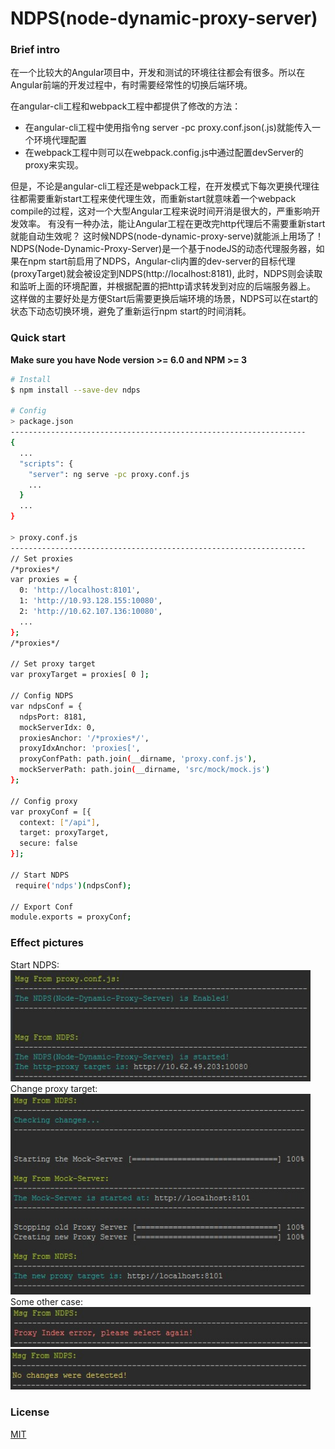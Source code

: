 # NDPS(node-dynamic-proxy-server)

### Brief intro
在一个比较大的Angular项目中，开发和测试的环境往往都会有很多。所以在Angular前端的开发过程中，有时需要经常性的切换后端环境。

在angular-cli工程和webpack工程中都提供了修改的方法： 
- 在angular-cli工程中使用指令ng server -pc proxy.conf.json(.js)就能传入一个环境代理配置
- 在webpack工程中则可以在webpack.config.js中通过配置devServer的proxy来实现。

但是，不论是angular-cli工程还是webpack工程，在开发模式下每次更换代理往往都需要重新start工程来使代理生效，而重新start就意味着一个webpack compile的过程，这对一个大型Angular工程来说时间开消是很大的，严重影响开发效率。
有没有一种办法，能让Angular工程在更改完http代理后不需要重新start就能自动生效呢？ 这时候NDPS(node-dynamic-proxy-serve)就能派上用场了！
NDPS(Node-Dynamic-Proxy-Server)是一个基于nodeJS的动态代理服务器，如果在npm start前启用了NDPS，Angular-cli内置的dev-server的目标代理(proxyTarget)就会被设定到NDPS(http://localhost:8181),
此时，NDPS则会读取和监听上面的环境配置，并根据配置的把http请求转发到对应的后端服务器上。
这样做的主要好处是方便Start后需要更换后端环境的场景，NDPS可以在start的状态下动态切换环境，避免了重新运行npm start的时间消耗。

### Quick start
**Make sure you have Node version >= 6.0 and NPM >= 3**

```bash
# Install
$ npm install --save-dev ndps

# Config
> package.json
------------------------------------------------------------------
{
  ...
  "scripts": {
    "server": ng serve -pc proxy.conf.js
    ...
  }
  ...
}

> proxy.conf.js
------------------------------------------------------------------
// Set proxies
/*proxies*/
var proxies = {
  0: 'http://localhost:8101',
  1: 'http://10.93.128.155:10080',
  2: 'http://10.62.107.136:10080',
  ...
};
/*proxies*/

// Set proxy target
var proxyTarget = proxies[ 0 ];

// Config NDPS
var ndpsConf = {
  ndpsPort: 8181,
  mockServerIdx: 0,
  proxiesAnchor: '/*proxies*/',
  proxyIdxAnchor: 'proxies[',
  proxyConfPath: path.join(__dirname, 'proxy.conf.js'),
  mockServerPath: path.join(__dirname, 'src/mock/mock.js')
};

// Config proxy
var proxyConf = [{
  context: ["/api"],
  target: proxyTarget,
  secure: false
}];

// Start NDPS
 require('ndps')(ndpsConf);
 
// Export Conf
module.exports = proxyConf;
```

### Effect pictures
Start NDPS:<br>
<img src="src/img/ndps0.jpg" width="480" alt="ndps"/><br>
Change proxy target:<br>
<img src="src/img/ndps1.jpg" width="480" alt="ndps"/><br>
Some other case:<br>
<img src="src/img/ndps2.jpg" width="480" alt="ndps"/><br>
<img src="src/img/ndps3.jpg" width="480" alt="ndps"/>

### License
 [MIT](/LICENSE)